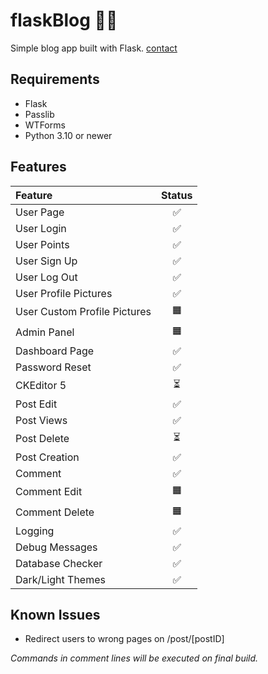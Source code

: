 # flaskBlog ✍🏻

Simple blog app built with Flask.
[contact](https://dogukanurker.com)

## Requirements

- Flask
- Passlib
- WTForms
- Python 3.10 or newer

## Features

| Feature                      | Status |
| :--------------------------- | :----: |
| User Page                    |   ✅   |
| User Login                   |   ✅   |
| User Points                  |   ✅   |
| User Sign Up                 |   ✅   |
| User Log Out                 |   ✅   |
| User Profile Pictures        |   ✅   |
| User Custom Profile Pictures |   🟧   |
| Admin Panel                  |   🟧   |
| Dashboard Page               |   ✅   |
| Password Reset               |   ✅   |
| CKEditor 5                   |   ⏳   |
| Post Edit                    |   ✅   |
| Post Views                   |   ✅   |
| Post Delete                  |   ⏳   |
| Post Creation                |   ✅   |
| Comment                      |   ✅   |
| Comment Edit                 |   🟧   |
| Comment Delete               |   🟧   |
| Logging                      |   ✅   |
| Debug Messages               |   ✅   |
| Database Checker             |   ✅   |
| Dark/Light Themes            |   ✅   |

## Known Issues
- Redirect users to wrong pages on /post/[postID]

_Commands in comment lines will be executed on final build._
